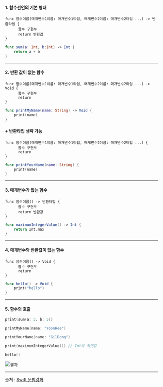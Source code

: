 #### 1. 함수선언의 기본 형태

    func 함수이름(매개변수1이름: 매개변수1타입, 매개변수2이름: 매개변수2타입 ...) -> 반환타입 {
          함수 구현부
          return 반환값
    }

```swift
func sum(a: Int, b:Int) -> Int {
    return a + b
}

```

------------------


#### 2. 반환 값이 없는 함수

    func 함수이름(매개변수1이름: 매개변수1타입, 매개변수2이름: 매개변수2타입 ...) -> Void {
          함수 구현부
          return
    }

```swift
func printMyName(name: String) -> Void {
    print(name)
}

```

#### + 반환타입 생략 가능

    func 함수이름(매개변수1이름: 매개변수1타입, 매개변수2이름: 매개변수2타입 ...) {
          함수 구현부
          return
    }

```swift
func printYourName(name: String) {
    print(name)
}

```

------------------


#### 3. 매개변수가 없는 함수

    func 함수이름() -> 반환타입 {
          함수 구현부
          return 반환값
    }

```swift
func maximumIntegerValue() -> Int {
    return Int.max
}

```

------------------


#### 4. 매개변수와 반환값이 없는 함수

    func 함수이름() -> Void {
          함수 구현부
          return 
    }

```swift
func hello() -> Void {
    print("hello")
}

```

------------------

#### 5. 함수의 호출

```swift
print(sum(a: 3, b: 5))

printMyName(name: "YoonHee")

printYourName(name: "GilDong")

print(maximumIntegerValue()) // Int의 최댓값

hello()

```

![결과](https://user-images.githubusercontent.com/54324782/146626068-d7897686-1ac5-44bb-a441-df1048875f23.png)


-------------------
출처 : [Swift 문법강좌](https://www.youtube.com/playlist?list=PLz8NH7YHUj_ZmlgcSETF51Z9GSSU6Uioy)

